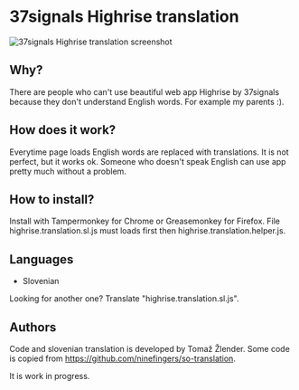 37signals Highrise translation
==============================

![37signals Highrise translation screenshot](http://tomazzlender.github.io/highrise-translation/images/sl.translation.screen.overview.png)

## Why?

There are people who can't use beautiful web app Highrise by 37signals because they don't understand English words. For example my parents :).

## How does it work?

Everytime page loads English words are replaced with translations. It is not perfect, but it works ok. Someone who doesn't speak English can use app pretty much without a problem.

## How to install?

Install with Tampermonkey for Chrome or Greasemonkey for Firefox. File highrise.translation.sl.js must loads first then highrise.translation.helper.js.

## Languages

- Slovenian

Looking for another one? Translate "highrise.translation.sl.js".

## Authors

Code and slovenian translation is developed by Tomaž Žlender. Some code is copied from https://github.com/ninefingers/so-translation.

It is work in progress.